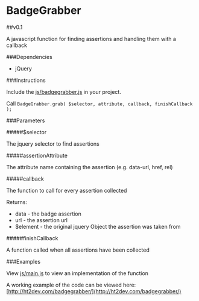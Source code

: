 # BadgeGrabber

##v0.1

A javascript function for finding assertions and handling them with a callback

###Dependencies
- jQuery

###Instructions

Include the [js/badgegrabber.js](js/badgegrabber.js) in your project. 

Call `BadgeGrabber.grab( $selector, attribute, callback, finishCallback );`

###Parameters

#####$selector 			

The jquery selector to find assertions 

#####assertionAttribute

The attribute name containing the assertion (e.g. data-url, href, rel)

#####callback

The function to call for every assertion collected

Returns:

- data - the badge assertion
- url - the assertion url
- $element - the original jquery Object the assertion was taken from

#####finishCallback

A function called when all assertions have been collected

###Examples

View [js/main.js](js/main.js) to view an implementation of the function

A working example of the code can be viewed here: [http://ht2dev.com/badgegrabber/](http://ht2dev.com/badgegrabber/)